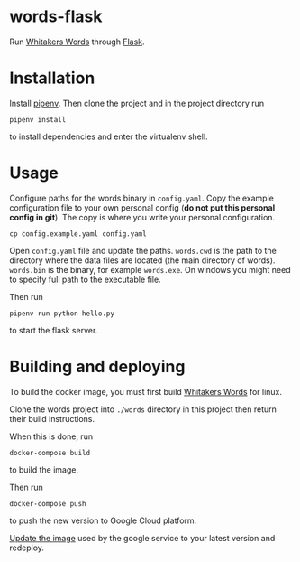 # words-flask

Run [Whitakers Words](https://mk270.github.io/whitakers-words/)
through [Flask](https://flask.palletsprojects.com/en/1.1.x/).

# Installation

Install [pipenv](https://github.com/pypa/pipenv).  Then clone the
project and in the project directory run

``` shell
pipenv install
```

to install dependencies and enter the virtualenv shell.

# Usage

Configure paths for the words binary in `config.yaml`.  Copy the
example configuration file to your own personal config (**do not put this
personal config in git**).  The copy is where you write your 
personal configuration.

``` shell
cp config.example.yaml config.yaml
```

Open `config.yaml` file and update the paths.  `words.cwd` is the path
to the directory where the data files are located (the main directory
of words).  `words.bin` is the binary, for example `words.exe`.  On
windows you might need to specify full path to the executable file.

Then run

``` shell
pipenv run python hello.py
```

to start the flask server.

# Building and deploying

To build the docker image, you must first build [Whitakers
Words](https://mk270.github.io/whitakers-words/) for linux.

Clone the words project into `./words` directory in this project then
return their build instructions.

When this is done, run

``` shell
docker-compose build
```

to build the image.

Then run

``` shell
docker-compose push
```

to push the new version to Google Cloud platform.

[Update the
image](https://console.cloud.google.com/run/deploy/europe-west1/words-flask?project=words-flask)
used by the google service to your latest version and redeploy.
